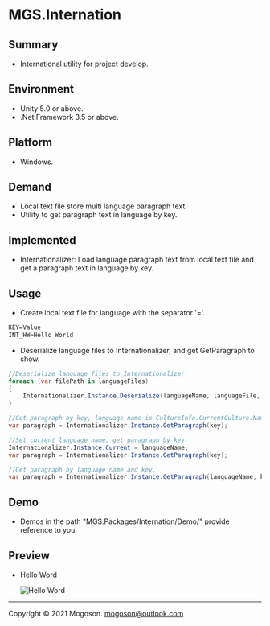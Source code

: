 # MGS.Internation

## Summary
- International utility for project develop.

## Environment
- Unity 5.0 or above.
- .Net Framework 3.5 or above.

## Platform
- Windows.

## Demand
- Local text file store multi language paragraph text.
- Utility to get paragraph text in language by key.

## Implemented
- Internationalizer: Load language paragraph text from local text file and get a paragraph text in language by key.

## Usage
- Create local text file for language with the separator '='.

```tex
KEY=Value
INT_HW=Hello World
```

- Deserialize language files to Internationalizer, and get GetParagraph to show.

```C#
//Deserialize language files to Internationalizer.
foreach (var filePath in languageFiles)
{
    Internationalizer.Instance.Deserialize(languageName, languageFile, Encoding.Default);
}

//Get paragraph by key, language name is CultureInfo.CurrentCulture.Name.
var paragraph = Internationalizer.Instance.GetParagraph(key);

//Set current language name, get paragraph by key.
Internationalizer.Instance.Current = languageName;
var paragraph = Internationalizer.Instance.GetParagraph(key);

//Get paragraph by language name and key.
var paragraph = Internationalizer.Instance.GetParagraph(languageName, key);
```

## Demo
- Demos in the path "MGS.Packages/Internation/Demo/" provide reference to you.

## Preview

- Hello Word

  ![Hello Word](./Attachment/images/TestInternationalizer.gif)

------

Copyright © 2021 Mogoson.	mogoson@outlook.com